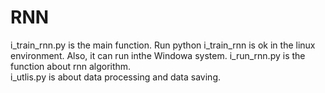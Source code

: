 # RNN

i_train_rnn.py is the main function. Run python i_train_rnn is ok in the linux environment. Also, it can run inthe Windowa system. 
i_run_rnn.py is the function about rnn algorithm.                                                                                          
i_utlis.py is about data processing and data saving.
